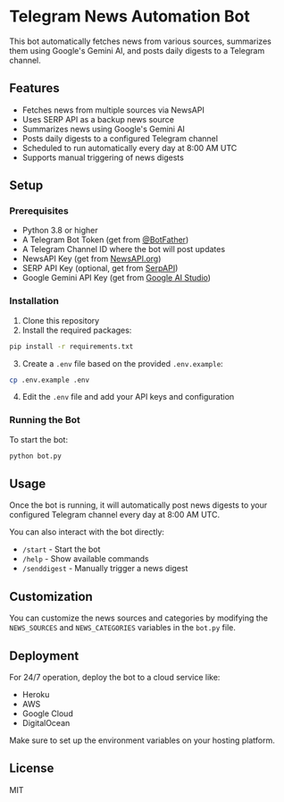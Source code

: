 # Telegram News Automation Bot

This bot automatically fetches news from various sources, summarizes them using Google's Gemini AI, and posts daily digests to a Telegram channel.

## Features

- Fetches news from multiple sources via NewsAPI
- Uses SERP API as a backup news source
- Summarizes news using Google's Gemini AI
- Posts daily digests to a configured Telegram channel
- Scheduled to run automatically every day at 8:00 AM UTC
- Supports manual triggering of news digests

## Setup

### Prerequisites

- Python 3.8 or higher
- A Telegram Bot Token (get from [@BotFather](https://t.me/botfather))
- A Telegram Channel ID where the bot will post updates
- NewsAPI Key (get from [NewsAPI.org](https://newsapi.org))
- SERP API Key (optional, get from [SerpAPI](https://serpapi.com))
- Google Gemini API Key (get from [Google AI Studio](https://makersuite.google.com/app/apikey))

### Installation

1. Clone this repository
2. Install the required packages:

```bash
pip install -r requirements.txt
```

3. Create a `.env` file based on the provided `.env.example`:

```bash
cp .env.example .env
```

4. Edit the `.env` file and add your API keys and configuration

### Running the Bot

To start the bot:

```bash
python bot.py
```

## Usage

Once the bot is running, it will automatically post news digests to your configured Telegram channel every day at 8:00 AM UTC.

You can also interact with the bot directly:

- `/start` - Start the bot
- `/help` - Show available commands
- `/senddigest` - Manually trigger a news digest

## Customization

You can customize the news sources and categories by modifying the `NEWS_SOURCES` and `NEWS_CATEGORIES` variables in the `bot.py` file.

## Deployment

For 24/7 operation, deploy the bot to a cloud service like:

- Heroku
- AWS
- Google Cloud
- DigitalOcean

Make sure to set up the environment variables on your hosting platform.

## License

MIT